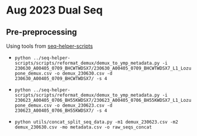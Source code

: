 # Aug 2023 Dual Seq

## Pre-preprocessing

Using tools from [seq-helper-scripts](https://github.com/lozuponelab/seq-helper-scripts)

- `python ../seq-helper-scripts/scripts/reformat_demux/demux_to_ymp_metadata.py -i 230630_A00405_0709_BHCWTWDSX7/230630_A00405_0709_BHCWTWDSX7_L1_Lozupone_demux.csv -o demux_230630.csv -d 230630_A00405_0709_BHCWTWDSX7/ -s 4`
- `python ../seq-helper-scripts/scripts/reformat_demux/demux_to_ymp_metadata.py -i 230623_A00405_0706_BH55KWDSX7/230623_A00405_0706_BH55KWDSX7_L1_Lozupone_demux.csv -o demux_230623.csv -d 230623_A00405_0706_BH55KWDSX7/ -s 4`

- `python utils/concat_split_seq_data.py -m1 demux_230623.csv -m2 demux_230630.csv -mo metadata.csv -o raw_seqs_concat`
